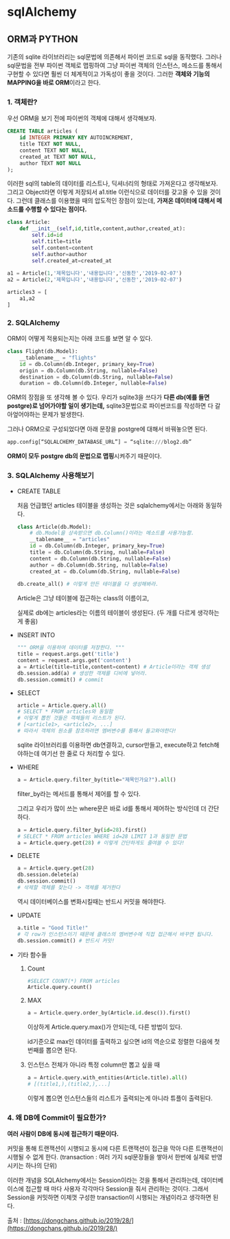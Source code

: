 # sqlAlchemy

## **ORM과 PYTHON**

기존의 sqlite 라이브러리는 sql문법에 의존해서 파이썬 코드로 sql을 동작했다. 그러나 sql문법을 전부 파이썬 객체로 맵핑하여 그냥 파이썬 객체의 인스턴스, 메소드를 통해서 구현할 수 있다면 훨씬 더 체계적이고 가독성이 좋을 것이다. 그러한 **객체와 기능의 MAPPING을 바로 ORM**이라고 한다.

### **1. 객체란?**

우선 ORM을 보기 전에 파이썬의 객체에 대해서 생각해보자.

```sql
CREATE TABLE articles (
    id INTEGER PRIMARY KEY AUTOINCREMENT,
    title TEXT NOT NULL,
    content TEXT NOT NULL,
    created_at TEXT NOT NULL,
    author TEXT NOT NULL
);
```

이러한 sql의 table의 데이터를 리스트나, 딕셔너리의 형태로 가져온다고 생각해보자. 그리고 Object라면 이렇게 저장되서 a1.title 이런식으로 데이터를 갖고올 수 있을 것이다. 그런데 클래스를 이용했을 때의 압도적인 장점이 있는데, **가져온 데이터에 대해서 메소드를 수행할 수 있다는 점이다.**

```python
class Article:
    def __init__(self,id,title,content,author,created_at):
        self.id=id
        self.title=title
        self.content=content
        self.author=author
        self.created_at=created_at
        
a1 = Article(1,'제목입니다','내용입니다','신동찬','2019-02-07')
a2 = Article(2,'제목입니다','내용입니다','신동찬','2019-02-07')

articles3 = [
    a1,a2    
]
```

### **2. SQLAlchemy**

ORM이 어떻게 적용되는지는 아래 코드를 보면 알 수 있다.

```python
class Flight(db.Model):
    __tablename__ = "flights"
    id = db.Column(db.Integer, primary_key=True)
    origin = db.Column(db.String, nullable=False)
    destination = db.Column(db.String, nullable=False)    
    duration = db.Column(db.Integer, nullable=False)
```

ORM의 장점을 또 생각해 볼 수 있다. 우리가 sqlite3을 쓰다가 **다른 db(예를 들면 postgre)로 넘어가야할 일이 생기는데,** sqlite3문법으로 파이썬코드를 작성하면 다 갈아엎어야하는 문제가 발생한다.

그러나 ORM으로 구성되었다면 아래 문장을 postgre에 대해서 바꿔놓으면 된다.

```python
app.config[“SQLALCHEMY_DATABASE_URL”] = “sqlite:///blog2.db”
```

**ORM이 모두 postgre db의 문법으로 맵핑**시켜주기 때문이다.

### **3. SQLAlchemy 사용해보기**

- CREATE TABLE
    
    처음 언급했던 articles 테이블을 생성하는 것은 sqlalchemy에서는 아래와 동일하다.
    
    ```python
    class Article(db.Model):
        # db.Model을 상속받으면 db.Column()이라는 메소드를 사용가능함.
        __tablename__ = "articles"
        id = db.Column(db.Integer, primary_key=True)
        title = db.Column(db.String, nullable=False)
        content = db.Column(db.String, nullable=False)
        author = db.Column(db.String, nullable=False)
        created_at = db.Column(db.String, nullable=False)
          
    db.create_all() # 이렇게 만든 테이블을 다 생성해봐라.
    ```
    
    Article은 그냥 테이블에 접근하는 class의 이름이고,
    
    실제로 db에는 articles라는 이름의 테이블이 생성된다. (두 개를 다르게 생각하는게 좋음)
    
- INSERT INTO
    
    ```python
    """ ORM을 이용하여 데이터를 저장한다. """
    title = request.args.get('title')
    content = request.args.get('content')
    a = Article(title=title,content=content) # Article이라는 객체 생성
    db.session.add(a) # 생성한 객체를 디비에 넣어라.
    db.session.commit() # commit
    ```
    
- SELECT
    
    ```python
    article = Article.query.all()
    # SELECT * FROM articles와 동일함
    # 이렇게 뽑힌 것들은 객체들의 리스트가 된다.
    # [<article1>, <article2>, ...]
    # 따라서 객체의 원소를 참조하려면 멤버변수를 통해서 들고와야한다!
    ```
    
    sqlite 라이브러리를 이용하면 db연결하고, cursor만들고, execute하고 fetch해야하는데 여기선 한 줄로 다 처리할 수 있다.
    
- WHERE
    
    ```python
    a = Article.query.filter_by(title="제목인가요?").all()
    ```
    
    filter_by라는 메서드를 통해서 제어를 할 수 있다.
    
    그리고 우리가 많이 쓰는 where문은 바로 id를 통해서 제어하는 방식인데 더 간단하다.
    
    ```python
    a = Article.query.filter_by(id=28).first()
    # SELECT * FROM articles WHERE id=28 LIMIT 1과 동일한 문법
    a = Article.query.get(28) # 이렇게 간단하게도 줄여쓸 수 있다!
    ```
    
- DELETE
    
    ```python
    a = Article.query.get(28)
    db.session.delete(a)
    db.session.commit()
    # 삭제할 객체를 찾는다 -> 객체를 제거한다
    ```
    
    역시 데이터베이스를 변화시킬때는 반드시 커밋을 해야한다.
    
- UPDATE
    
    ```python
    a.title = "Good Title!"
    # 각 row가 인스턴스이기 때문에 클래스의 멤버변수에 직접 접근해서 바꾸면 됩니다.
    db.session.commit() # 반드시 커밋!
    ```
    
- 기타 함수들
    1. Count
        
        ```python
        #SELECT COUNT(*) FROM articles
        Article.query.count()
        ```
        
    2. MAX
        
        ```python
        a = Article.query.order_by(Article.id.desc()).first()
        ```
        
        이상하게 Article.query.max()가 안되는데, 다른 방법이 있다.
        
        id기준으로 max인 데이터를 출력하고 싶으면 id의 역순으로 정렬한 다음에 첫번째를 뽑으면 된다.
        
    3. 인스턴스 전체가 아니라 특정 column만 뽑고 싶을 때
        
        ```python
        a = Article.query.with_entities(Article.title).all()
        # [(title1,),(title2,),...]
        ```
        
        이렇게 뽑으면 인스턴스들의 리스트가 출력되는게 아니라 튜플이 출력된다.
        

### **4. 왜 DB에 Commit이 필요한가?**

**여러 사람이 DB에 동시에 접근하기 때문이다.**

커밋을 통해 트랜잭션이 시행되고 동시에 다른 트랜잭션이 접근을 막아 다른 트랜잭션이 시행될 수 없게 한다. (transaction : 여러 가지 sql문장들을 쌓아서 한번에 실제로 반영시키는 하나의 단위)

이러한 개념을 SQLAlchemy에서는 Session이라는 것을 통해서 관리하는데, 데이터베이스에 접근할 때 마다 사용자 각각마다 Session을 줘서 관리하는 것이다. 그래서 Session을 커밋하면 이제껏 구성한 transaction이 시행되는 개념이라고 생각하면 된다.

출처 : [https://dongchans.github.io/2019/28/](https://dongchans.github.io/2019/28/)
